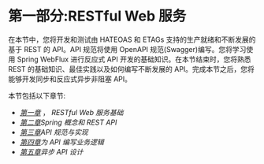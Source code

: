 # 第一部分:RESTful Web 服务

在本节中，您将开发和测试由 HATEOAS 和 ETAGs 支持的生产就绪和不断发展的基于 REST 的 API。API 规范将使用 OpenAPI 规范(Swagger)编写。您将学习使用 Spring WebFlux 进行反应式 API 开发的基础知识。在本节结束时，您将熟悉 REST 的基础知识、最佳实践以及如何编写不断发展的 API。完成本节之后，您将能够开发同步和反应式异步非阻塞 API。

本节包括以下章节:

*   [*第一章*](B16561_01_Epub_AM.xhtml#_idTextAnchor015) ， *RESTful Web 服务基础*
*   [*第二章*](B16561_02_Epub_AM.xhtml#_idTextAnchor047)*Spring 概念和 REST API*
*   [*第三章*](B16561_03_Epub_AM.xhtml#_idTextAnchor064)*API 规范与实现*
*   [*第四章*](B16561_04_Epub_AM.xhtml#_idTextAnchor086)*为 API 编写业务逻辑*
*   [*第五章*](B16561_05_Epub_AM.xhtml#_idTextAnchor105)*异步 API 设计*